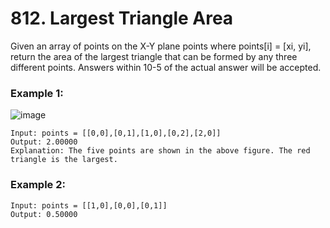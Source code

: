 # 812. Largest Triangle Area

Given an array of points on the X-Y plane points where points[i] = [xi, yi], return the area of the largest triangle that can be formed by any three different points. Answers within 10-5 of the actual answer will be accepted.

### Example 1:

![image](https://github.com/user-attachments/assets/0bdfb70f-475b-482a-95ad-36c0158e4bbe)

```
Input: points = [[0,0],[0,1],[1,0],[0,2],[2,0]]
Output: 2.00000
Explanation: The five points are shown in the above figure. The red triangle is the largest.
```

### Example 2:

```
Input: points = [[1,0],[0,0],[0,1]]
Output: 0.50000
```
